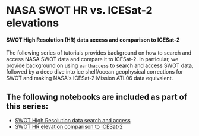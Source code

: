 # NASA SWOT HR vs. ICESat-2 elevations
#### SWOT High Resolution (HR) data access and comparison to ICESat-2

The following series of tutorials provides background on how to search and access NASA SWOT data and compare it to ICESat-2. 
In particular, we provide background on using `earthaccess` to search and access SWOT data, followed by a deep dive 
into ice shelf/ocean geophysical corrections for SWOT and making NASA's ICESat-2 Mission ATL06 data equivalent. 

## The following notebooks are included as part of this series:
* [SWOT High Resolution data search and access](./SWOT_HR_access.ipynb)
* [SWOT HR elevation comparison to ICESat-2](./SWOT_HR_w_IS2.ipynb)
